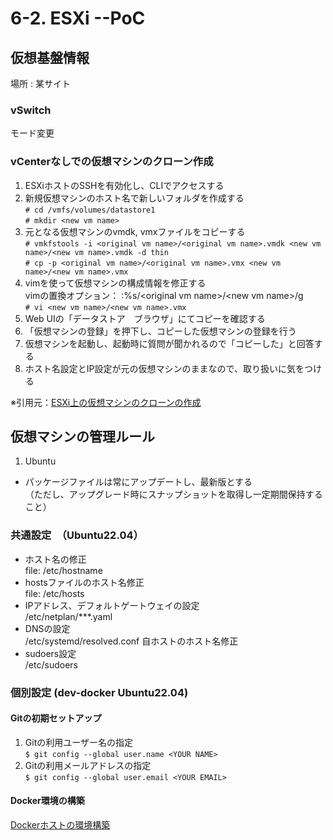 # 6-2. ESXi --PoC
## 仮想基盤情報
場所 : 某サイト

### vSwitch
モード変更

### vCenterなしでの仮想マシンのクローン作成
1. ESXiホストのSSHを有効化し、CLIでアクセスする
1. 新規仮想マシンのホスト名で新しいフォルダを作成する  
`# cd /vmfs/volumes/datastore1 `  
`# mkdir <new vm name>`
1. 元となる仮想マシンのvmdk, vmxファイルをコピーする  
`# vmkfstools -i <original vm name>/<original vm name>.vmdk <new vm name>/<new vm name>.vmdk -d thin`  
`# cp -p <original vm name>/<original vm name>.vmx <new vm name>/<new vm name>.vmx`
1. vimを使って仮想マシンの構成情報を修正する  
vimの置換オプション： :%s/\<original vm name\>/\<new vm name\>/g  
`# vi <new vm name>/<new vm name>.vmx`
1. Web UIの「データストア　ブラウザ」にてコピーを確認する
1. 「仮想マシンの登録」を押下し、コピーした仮想マシンの登録を行う
1. 仮想マシンを起動し、起動時に質問が聞かれるので「コピーした」と回答する
1. ホスト名設定とIP設定が元の仮想マシンのままなので、取り扱いに気をつける


※引用元：[ESXi上の仮想マシンのクローンの作成](https://ameblo.jp/shinnaka54/entry-12642395278.html)

## 仮想マシンの管理ルール
1. Ubuntu
* パッケージファイルは常にアップデートし、最新版とする  
（ただし、アップグレード時にスナップショットを取得し一定期間保持すること）

### 共通設定　（Ubuntu22.04）
* ホスト名の修正  
file: /etc/hostname
* hostsファイルのホスト名修正  
file: /etc/hosts
* IPアドレス、デフォルトゲートウェイの設定  
/etc/netplan/***.yaml
* DNSの設定  
/etc/systemd/resolved.conf
自ホストのホスト名修正
* sudoers設定  
/etc/sudoers

### 個別設定 (dev-docker Ubuntu22.04)
#### Gitの初期セットアップ
1. Gitの利用ユーザー名の指定  
`$ git config --global user.name <YOUR NAME>`
1. Gitの利用メールアドレスの指定  
`$ git config --global user.email <YOUR EMAIL>`

#### Docker環境の構築
[Dockerホストの環境構築](../3-Learned/3-1-docker/3-1-1-docker-host.md)


